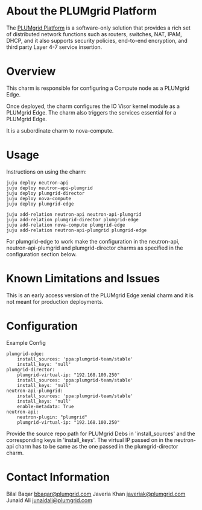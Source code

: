 # About the PLUMgrid Platform

The [PLUMgrid Platform](http://www.plumgrid.com/technology/plumgrid-platform/) is a software-only solution that provides a rich set of distributed network functions such as routers, switches, NAT, IPAM, DHCP, and it also supports security policies, end-to-end encryption, and third party Layer 4-7 service insertion.


# Overview

This charm is responsible for configuring a Compute node as a PLUMgrid Edge. 

Once deployed, the charm configures the IO Visor kernel module as a PLUMgrid Edge. The charm also triggers the services essential for a PLUMgrid Edge.

It is a subordinate charm to nova-compute.

# Usage

Instructions on using the charm:

    juju deploy neutron-api
    juju deploy neutron-api-plumgrid
    juju deploy plumgrid-director
    juju deploy nova-compute
    juju deploy plumgrid-edge

    juju add-relation neutron-api neutron-api-plumgrid
    juju add-relation plumgrid-director plumgrid-edge
    juju add-relation nova-compute plumgrid-edge
    juju add-relation neutron-api-plumgrid plumgrid-edge

For plumgrid-edge to work make the configuration in the neutron-api, neutron-api-plumgrid and plumgrid-director charms as specified in the configuration section below.

# Known Limitations and Issues

This is an early access version of the PLUMgrid Edge xenial charm and it is not meant for production deployments.

# Configuration

Example Config

    plumgrid-edge:
        install_sources: 'ppa:plumgrid-team/stable'
        install_keys: 'null'
    plumgrid-director:
        plumgrid-virtual-ip: "192.168.100.250"
        install_sources: 'ppa:plumgrid-team/stable'
        install_keys: 'null'
    neutron-api-plumgrid:
        install_sources: 'ppa:plumgrid-team/stable'
        install_keys: 'null'
        enable-metadata: True
    neutron-api:
        neutron-plugin: "plumgrid"
        plumgrid-virtual-ip: "192.168.100.250"

Provide the source repo path for PLUMgrid Debs in 'install_sources' and the corresponding keys in 'install_keys'.
The virtual IP passed on in the neutron-api charm has to be same as the one passed in the plumgrid-director charm.

# Contact Information

Bilal Baqar <bbaqar@plumgrid.com>
Javeria Khan <javeriak@plumgrid.com>
Junaid Ali <junaidali@plumgrid.com>
